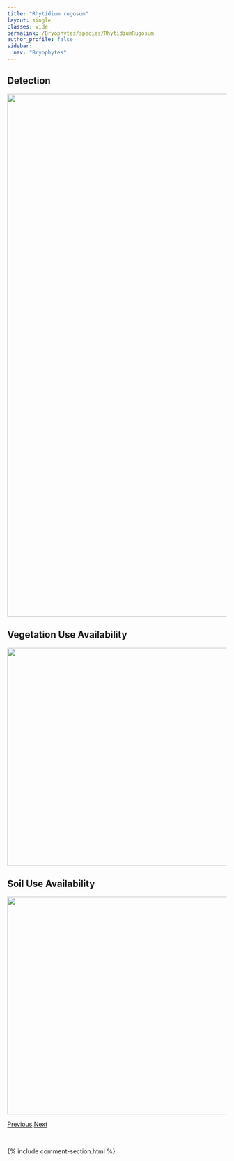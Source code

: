```yaml
---
title: "Rhytidium rugosum"
layout: single
classes: wide
permalink: /Bryophytes/species/RhytidiumRugosum
author_profile: false
sidebar:
  nav: "Bryophytes"
---
```


<h2>Detection</h2>

<a href="https://drive.google.com/uc?export=view&id=1OPepEtIPPT2Zj_rkbiKJuXOa8deP1unp">
<img src="https://drive.google.com/uc?export=view&id=1OPepEtIPPT2Zj_rkbiKJuXOa8deP1unp" height = "1200" width = "800">
</a>


<h2>Vegetation Use Availability</h2>

<a href="https://drive.google.com/uc?export=view&id=1fDJTl3PIIP-rxeZ6_6sYVgg9sPo1Z281">
<img src="https://drive.google.com/uc?export=view&id=1fDJTl3PIIP-rxeZ6_6sYVgg9sPo1Z281" height = "500" width = "1000">
</a>


<h2>Soil Use Availability</h2>

<a href="https://drive.google.com/uc?export=view&id=1hCcV_MqxC3oDEmmmUvgW37XUQcYGqp8b">
<img src="https://drive.google.com/uc?export=view&id=1hCcV_MqxC3oDEmmmUvgW37XUQcYGqp8b" height = "500" width = "1000">
</a>


<a href="/DevelopmentWebsite/Bryophytes/species/RhytidiadelphusTriquetrus" class="pagination--pager" title="Rhytidiadelphus triquetrus">Previous</a> <a href="/DevelopmentWebsite/Bryophytes/species/RiccardiaChamedryfolia" class="pagination--pager" title="Riccardia chamedryfolia">Next</a>

<p>&nbsp;</p>

{% include comment-section.html %}
